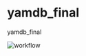 # yamdb_final
yamdb_final


![workflow](https://github.com/Hastred45/yamdb_final/actions/workflows/yamdb_workflow.yml/badge.svg)